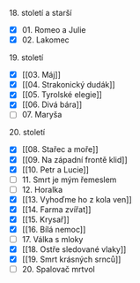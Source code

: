 18\. století a starší
- [x] 01\. Romeo a Julie
- [x] 02\. Lakomec

19\. století
- [x] [[03. Máj]]
- [x] [[04. Strakonický dudák]]
- [x] [[05. Tyrolské elegie]]
- [x] [[06. Divá bára]]
- [ ] 07\. Maryša

20\. století
- [x] [[08. Stařec a moře]]
- [x] [[09. Na západní frontě klid]]
- [x] [[10. Petr a Lucie]]
- [ ] 11\. Smrt je mým řemeslem
- [ ] 12\. Horalka
- [x] [[13. Vyhoďme ho z kola ven]]
- [x] [[14. Farma zvířat]]
- [x] [[15. Krysař]]
- [x] [[16. Bílá nemoc]]
- [ ] 17\. Válka s mloky
- [x] [[18. Ostře sledované vlaky]]
- [x] [[19. Smrt krásných srnců]]
- [ ] 20\. Spalovač mrtvol